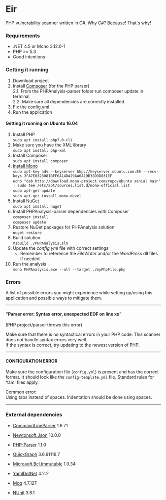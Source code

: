 # Eir  
PHP vulnerability scanner written in C#.  Why C#? Because! That's why!

### Requirements
* .NET 4.5 or Mono 3.12.0-1
* PHP >= 5.3
* Good intentions

### Getting it running
1. Download project  
2. Install [Composer](https://getcomposer.org/) (for the PHP parser)  
    2.1. From the PHPAnalysis-parser folder run composer update in terminal  
    2.2. Make sure all dependencies are correctly installed.
3. Fix the config.yml 
4. Run the application

#### Getting it running on Ubuntu 16.04  

1. Install PHP  
	`sudo apt install php7.0-cli`
2. Make sure you have the XML library  
	`sudo apt install php-xml`
3. Install Composer  
	`sudo apt install composer`
4. [Install Mono](http://www.mono-project.com/download/#download-lin)  
    `sudo apt-key adv --keyserver hkp://keyserver.ubuntu.com:80 --recv-keys 3FA7E0328081BFF6A14DA29AA6A19B38D3D831EF`  
    `echo "deb http://download.mono-project.com/repo/ubuntu xenial main" | sudo tee /etc/apt/sources.list.d/mono-official.list`  
    `sudo apt-get update`  
    `sudo apt-get install mono-devel`
5. Install NuGet  
    `sudo apt install nuget`
6. Install PHPAnalysis-parser dependencies with Composer  
    `composer install`  
    `composer update`  
6. Restore NuGet packages for PHPAnalysis solution   
	`nuget restore`
7. Build solution  
	`msbuild ./PHPAnalysis.sln`
8. Update the _config.yml_ file with correct settings
	- Remember to reference the _FileWriter_ and/or the _WordPress_ dll files if needed
9. Run the analysis  
	`mono PHPAnalysis.exe --all --target ./myPhpFile.php`
    

### Errors

A list of possible errors you might experience while setting up/using this application and possible ways to mitigate them. 

-----------------------
#### "Parser error: Syntax error, unexpected EOF on line xx"
(PHP project/parser throws this error)

Make sure that there is no syntactical errors in your PHP code. This scanner does not handle syntax errors very well.  
If the syntax is correct, try updating to the newest version of PHP.

-----------------------
#### CONFIGURATION ERROR
Make sure the configuration file (`config.yml`) is present and has the correct format. It should look like the `config-template.yml` file.
Standard rules for Yaml files apply.

Common error:  
Using tabs instead of spaces. Indentation should be done using spaces.

-----------------------
### External dependencies

- [CommandLineParser](https://commandline.codeplex.com/) 1.9.71
- [Newtonsoft.Json](https://www.newtonsoft.com/json) 10.0.0
- [PHP-Parser](https://github.com/nikic/PHP-Parser) 1.1.0 
- [QuickGraph](https://quickgraph.codeplex.com/) 3.6.61119.7
- [Microsoft.Bcl.Immutable](https://www.nuget.org/packages/Microsoft.Bcl.Immutable) 1.0.34
- [YamlDotNet](https://github.com/aaubry/YamlDotNet) 4.2.2  
 
 
- [Moq](https://github.com/Moq/moq4) 4.7.127
- [NUnit](http://www.nunit.org/) 3.8.1
